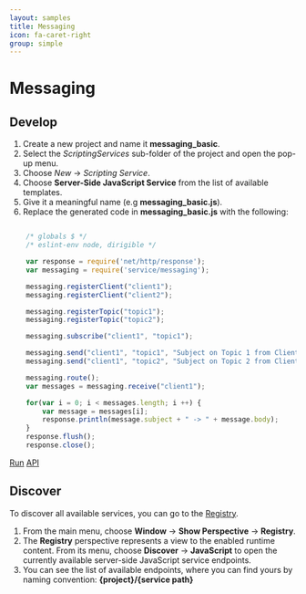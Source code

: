 ```yaml
---
layout: samples
title: Messaging
icon: fa-caret-right
group: simple
---
```


Messaging
===

Develop
--

1. Create a new project and name it **messaging_basic**.
2. Select the *ScriptingServices* sub-folder of the project and open the pop-up menu.
3. Choose *New* -> *Scripting Service*.
4. Choose **Server-Side JavaScript Service** from the list of available templates.
5. Give it a meaningful name (e.g **messaging_basic.js**).
6. Replace the generated code in **messaging_basic.js** with the following:

```javascript

	/* globals $ */
	/* eslint-env node, dirigible */

	var response = require('net/http/response');
	var messaging = require('service/messaging');

	messaging.registerClient("client1");
	messaging.registerClient("client2");

	messaging.registerTopic("topic1");
	messaging.registerTopic("topic2");

	messaging.subscribe("client1", "topic1");

	messaging.send("client1", "topic1", "Subject on Topic 1 from Client 1", "Message from Client1");
	messaging.send("client1", "topic2", "Subject on Topic 2 from Client 1", "Message from Client1");

	messaging.route();
	var messages = messaging.receive("client1");

	for(var i = 0; i < messages.length; i ++) {
		var message = messages[i];
		response.println(message.subject + " -> " + message.body);
	}
	response.flush();
	response.close();

```

<div class="btn-toolbar pull-right">
	<a class="btn btn-warning" href="http://dirigible.eclipse.org/services/web/registry/anonymous.html?git=https://github.com/dirigiblelabs/sample_service_messaging_basic.git">Run</a>
	<a class="btn btn-info" href="http://www.dirigible.io/api/messaging.html">API</a>
</div>

Discover
--
To discover all available services, you can go to the [Registry](../help/registry.html).

1. From the main menu, choose **Window** -> **Show Perspective** -> **Registry**.
2. The **Registry** perspective represents a view to the enabled runtime content. From its menu, choose **Discover** -> **JavaScript** to open the currently available server-side JavaScript service endpoints.
3. You can see the list of available endpoints, where you can find yours by naming convention: **{project}/{service path}**
